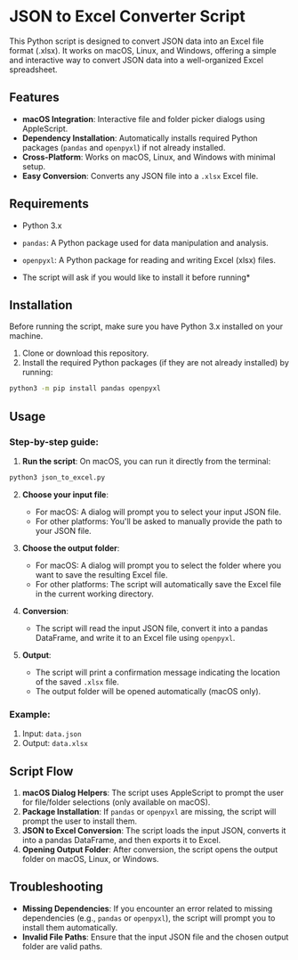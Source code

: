 # JSON to Excel Converter Script

This Python script is designed to convert JSON data into an Excel file format (.xlsx). It works on macOS, Linux, and Windows, offering a simple and interactive way to convert JSON data into a well-organized Excel spreadsheet.

## Features

- **macOS Integration**: Interactive file and folder picker dialogs using AppleScript.
- **Dependency Installation**: Automatically installs required Python packages (`pandas` and `openpyxl`) if not already installed.
- **Cross-Platform**: Works on macOS, Linux, and Windows with minimal setup.
- **Easy Conversion**: Converts any JSON file into a `.xlsx` Excel file.

## Requirements

- Python 3.x
- `pandas`: A Python package used for data manipulation and analysis.
- `openpyxl`: A Python package for reading and writing Excel (xlsx) files.

- The script will ask if you would like to install it before running*

## Installation

Before running the script, make sure you have Python 3.x installed on your machine.

1. Clone or download this repository.
2. Install the required Python packages (if they are not already installed) by running:

```bash
python3 -m pip install pandas openpyxl
```

## Usage

### Step-by-step guide:

1. **Run the script**:
   On macOS, you can run it directly from the terminal:

```bash
python3 json_to_excel.py
```

2. **Choose your input file**:
   - For macOS: A dialog will prompt you to select your input JSON file.
   - For other platforms: You'll be asked to manually provide the path to your JSON file.

3. **Choose the output folder**:
   - For macOS: A dialog will prompt you to select the folder where you want to save the resulting Excel file.
   - For other platforms: The script will automatically save the Excel file in the current working directory.

4. **Conversion**:
   - The script will read the input JSON file, convert it into a pandas DataFrame, and write it to an Excel file using `openpyxl`.

5. **Output**:
   - The script will print a confirmation message indicating the location of the saved `.xlsx` file.
   - The output folder will be opened automatically (macOS only).

### Example:

1. Input: `data.json`
2. Output: `data.xlsx`

## Script Flow

1. **macOS Dialog Helpers**: The script uses AppleScript to prompt the user for file/folder selections (only available on macOS).
2. **Package Installation**: If `pandas` or `openpyxl` are missing, the script will prompt the user to install them.
3. **JSON to Excel Conversion**: The script loads the input JSON, converts it into a pandas DataFrame, and then exports it to Excel.
4. **Opening Output Folder**: After conversion, the script opens the output folder on macOS, Linux, or Windows.

## Troubleshooting

- **Missing Dependencies**: If you encounter an error related to missing dependencies (e.g., `pandas` or `openpyxl`), the script will prompt you to install them automatically.
- **Invalid File Paths**: Ensure that the input JSON file and the chosen output folder are valid paths.

